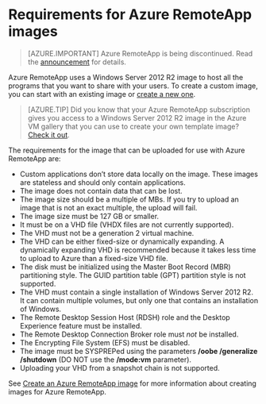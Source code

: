 # Requirements for Azure RemoteApp images

> [AZURE.IMPORTANT]
> Azure RemoteApp is being discontinued. Read the [announcement](https://go.microsoft.com/fwlink/?linkid=821148) for details.

Azure RemoteApp uses a Windows Server 2012 R2 image to host all the programs that you want to share with your users. To create a custom image, you can start with an existing image or [create a new one]().

> [AZURE.TIP] Did you know that your Azure RemoteApp subscription gives you access to a Windows Server 2012 R2 image in the Azure VM gallery that you can use to create your own template image? [Check it out](remoteapp-image-on-azurevm.md).  


The requirements for the image that can be uploaded for use with Azure RemoteApp are:


- Custom applications don’t store data locally on the image. These images are stateless and should only contain applications.
- The image does not contain data that can be lost.
- The image size should be a multiple of MBs. If you try to upload an image that is not an exact multiple, the upload will fail.
- The image size must be 127 GB or smaller.
- It must be on a VHD file (VHDX files are not currently supported).
- The VHD must not be a generation 2 virtual machine.
- The VHD can be either fixed-size or dynamically expanding. A dynamically expanding VHD is recommended because it takes less time to upload to Azure than a fixed-size VHD file.
- The disk must be initialized using the Master Boot Record (MBR) partitioning style. The GUID partition table (GPT) partition style is not supported.
- The VHD must contain a single installation of Windows Server 2012 R2. It can contain multiple volumes, but only one that contains an installation of Windows.
- The Remote Desktop Session Host (RDSH) role and the Desktop Experience feature must be installed.
- The Remote Desktop Connection Broker role must *not* be installed.
- The Encrypting File System (EFS) must be disabled.
- The image must be SYSPREPed using the parameters **/oobe /generalize /shutdown** (DO NOT use the **/mode:vm** parameter).
- Uploading your VHD from a snapshot chain is not supported.

See [Create an Azure RemoteApp image](remoteapp-imageoptions.md) for more information about creating images for Azure RemoteApp.
